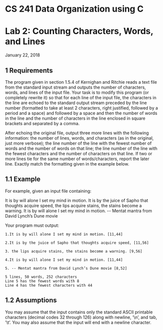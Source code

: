 # CS 241 Data Organization using C

# Lab 2: Counting Characters, Words, and Lines

January 22, 2018

## 1 Requirements

The program given in section 1.5.4 of Kernighan and Ritchie reads a text file from the standard input stream and
outputs the number of characters, words, and lines of the input file. Your task is to modify this program (or completely
rewrite it) so that for each line of the input file, the characters in the line are echoed to the standard output stream
preceded by the line number (formatted to take at least 2 characters, right justified, followed by a period and a space)
and followed by a space and then the number of words in the line and the number of characters in the line enclosed in
square brackets and separated by a comma.

After echoing the original file, output three more lines with the following information: the number of lines, words, and
characters (as in the original, just more verbose); the line number of the line with the fewest number of words and the
number of words on that line; the line number of the line with the fewest characters and the number of characters on
that line. If two or more lines tie for the same number of words/characters, report the later line. Exactly match the
formatting given in the example below.

## 1.1 Example

For example, given an input file containing:

It is by will alone I set my mind in motion.
It is by the juice of Sapho that thoughts acquire speed,
the lips acquire stains, the stains become a warning.
It is by will alone I set my mind in motion.
-- Mentat mantra from David Lynch’s Dune movie

Your program must output:

```
1.It is by will alone I set my mind in motion. [11,44]

2.It is by the juice of Sapho that thoughts acquire speed, [11,56]

3. the lips acquire stains, the stains become a warning. [9,56]

4.It is by will alone I set my mind in motion. [11,44]

5. -- Mentat mantra from David Lynch’s Dune movie [8,52]

5 lines, 50 words, 252 characters
Line 5 has the fewest words with 8
Line 4 has the fewest characters with 44
```
## 1.2 Assumptions

You may assume that the input contains only the standard ASCII printable characters (decimal codes 32 through 126)
along with newline, ’\n’, and tab, ’\t’. You may also assume that the input will end with a newline character.


